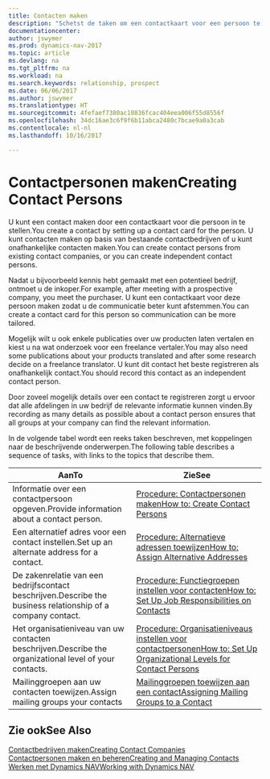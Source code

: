 ```yaml
---
title: Contacten maken
description: "Schetst de taken om een contactkaart voor een persoon te maken, bijvoorbeeld een prospect of leverancier, om de relatie te helpen definiëren en communicatie af te stemmen."
documentationcenter: 
author: jswymer
ms.prod: dynamics-nav-2017
ms.topic: article
ms.devlang: na
ms.tgt_pltfrm: na
ms.workload: na
ms.search.keywords: relationship, prospect
ms.date: 06/06/2017
ms.author: jswymer
ms.translationtype: HT
ms.sourcegitcommit: 4fefaef7380ac10836fcac404eea006f55d8556f
ms.openlocfilehash: 34dc16ae3c6f9f6b11abca2480c7bcae9a0a3cab
ms.contentlocale: nl-nl
ms.lasthandoff: 10/16/2017

---
```

# <a name="creating-contact-persons"></a><span data-ttu-id="cdf2b-103">Contactpersonen maken</span><span class="sxs-lookup"><span data-stu-id="cdf2b-103">Creating Contact Persons</span></span>
<span data-ttu-id="cdf2b-104">U kunt een contact maken door een contactkaart voor die persoon in te stellen.</span><span class="sxs-lookup"><span data-stu-id="cdf2b-104">You create a contact by setting up a contact card for the person.</span></span> <span data-ttu-id="cdf2b-105">U kunt contacten maken op basis van bestaande contactbedrijven of u kunt onafhankelijke contacten maken.</span><span class="sxs-lookup"><span data-stu-id="cdf2b-105">You can create contact persons from existing contact companies, or you can create independent contact persons.</span></span>

<span data-ttu-id="cdf2b-106">Nadat u bijvoorbeeld kennis hebt gemaakt met een potentieel bedrijf, ontmoet u de inkoper.</span><span class="sxs-lookup"><span data-stu-id="cdf2b-106">For example, after meeting with a prospective company, you meet the purchaser.</span></span> <span data-ttu-id="cdf2b-107">U kunt een contactkaart voor deze persoon maken zodat u de communicatie beter kunt afstemmen.</span><span class="sxs-lookup"><span data-stu-id="cdf2b-107">You can create a contact card for this person so communication can be more tailored.</span></span>

<span data-ttu-id="cdf2b-108">Mogelijk wilt u ook enkele publicaties over uw producten laten vertalen en kiest u na wat onderzoek voor een freelance vertaler.</span><span class="sxs-lookup"><span data-stu-id="cdf2b-108">You may also need some publications about your products translated and after some research decide on a freelance translator.</span></span> <span data-ttu-id="cdf2b-109">U kunt dit contact het beste registreren als onafhankelijk contact.</span><span class="sxs-lookup"><span data-stu-id="cdf2b-109">You should record this contact as an independent contact person.</span></span>

<span data-ttu-id="cdf2b-110">Door zoveel mogelijk details over een contact te registreren zorgt u ervoor dat alle afdelingen in uw bedrijf de relevante informatie kunnen vinden.</span><span class="sxs-lookup"><span data-stu-id="cdf2b-110">By recording as many details as possible about a contact person ensures that all groups at your company can find the relevant information.</span></span>

<span data-ttu-id="cdf2b-111">In de volgende tabel wordt een reeks taken beschreven, met koppelingen naar de beschrijvende onderwerpen.</span><span class="sxs-lookup"><span data-stu-id="cdf2b-111">The following table describes a sequence of tasks, with links to the topics that describe them.</span></span> 

| <span data-ttu-id="cdf2b-112">Aan</span><span class="sxs-lookup"><span data-stu-id="cdf2b-112">To</span></span> | <span data-ttu-id="cdf2b-113">Zie</span><span class="sxs-lookup"><span data-stu-id="cdf2b-113">See</span></span> |
| --- | --- |
| <span data-ttu-id="cdf2b-114">Informatie over een contactpersoon opgeven.</span><span class="sxs-lookup"><span data-stu-id="cdf2b-114">Provide information about a contact person.</span></span> |[<span data-ttu-id="cdf2b-115">Procedure: Contactpersonen maken</span><span class="sxs-lookup"><span data-stu-id="cdf2b-115">How to: Create Contact Persons</span></span>](marketing-how-create-contact-persons.md) |
| <span data-ttu-id="cdf2b-116">Een alternatief adres voor een contact instellen.</span><span class="sxs-lookup"><span data-stu-id="cdf2b-116">Set up an alternate address for a contact.</span></span> |[<span data-ttu-id="cdf2b-117">Procedure: Alternatieve adressen toewijzen</span><span class="sxs-lookup"><span data-stu-id="cdf2b-117">How to: Assign Alternative Addresses</span></span>](marketing-how-assign-alternate-address.md) |
| <span data-ttu-id="cdf2b-118">De zakenrelatie van een bedrijfscontact beschrijven.</span><span class="sxs-lookup"><span data-stu-id="cdf2b-118">Describe the business relationship of a company contact.</span></span> |[<span data-ttu-id="cdf2b-119">Procedure: Functiegroepen instellen voor contacten</span><span class="sxs-lookup"><span data-stu-id="cdf2b-119">How to: Set Up Job Responsibilities on Contacts</span></span>](marketing-job-responsibilities.md) |
| <span data-ttu-id="cdf2b-120">Het organisatieniveau van uw contacten beschrijven.</span><span class="sxs-lookup"><span data-stu-id="cdf2b-120">Describe the organizational level of your contacts.</span></span> |[<span data-ttu-id="cdf2b-121">Procedure: Organisatieniveaus instellen voor contactpersonen</span><span class="sxs-lookup"><span data-stu-id="cdf2b-121">How to: Set Up Organizational Levels for Contact Persons</span></span>](marketing-organizational-levels.md) |
| <span data-ttu-id="cdf2b-122">Mailinggroepen aan uw contacten toewijzen.</span><span class="sxs-lookup"><span data-stu-id="cdf2b-122">Assign mailing groups your contacts</span></span> |[<span data-ttu-id="cdf2b-123">Mailinggroepen toewijzen aan een contact</span><span class="sxs-lookup"><span data-stu-id="cdf2b-123">Assigning Mailing Groups to a Contact</span></span>](marketing-mailing-groups.md) |

## <a name="see-also"></a><span data-ttu-id="cdf2b-124">Zie ook</span><span class="sxs-lookup"><span data-stu-id="cdf2b-124">See Also</span></span>
[<span data-ttu-id="cdf2b-125">Contactbedrijven maken</span><span class="sxs-lookup"><span data-stu-id="cdf2b-125">Creating Contact Companies</span></span>](marketing-create-contact-companies.md)  
[<span data-ttu-id="cdf2b-126">Contactpersonen maken en beheren</span><span class="sxs-lookup"><span data-stu-id="cdf2b-126">Creating and Managing Contacts</span></span>]()  
[<span data-ttu-id="cdf2b-127">Werken met Dynamics NAV</span><span class="sxs-lookup"><span data-stu-id="cdf2b-127">Working with Dynamics NAV</span></span>](ui-work-product.md)

